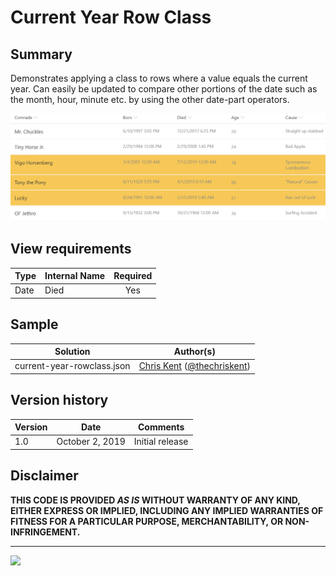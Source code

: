 # Current Year Row Class

## Summary
Demonstrates applying a class to rows where a value equals the current year. Can easily be updated to compare other portions of the date such as the month, hour, minute etc. by using the other date-part operators.

![screenshot of the sample](./assets/screenshot.png)

## View requirements

|Type|Internal Name|Required|
|---|---|:---:|
|Date|Died|Yes|

## Sample

Solution|Author(s)
--------|---------
current-year-rowclass.json | [Chris Kent](https://github.com/thechriskent) ([@thechriskent](https://twitter.com/thechriskent))

## Version history

Version|Date|Comments
-------|----|--------
1.0|October 2, 2019|Initial release

## Disclaimer
**THIS CODE IS PROVIDED *AS IS* WITHOUT WARRANTY OF ANY KIND, EITHER EXPRESS OR IMPLIED, INCLUDING ANY IMPLIED WARRANTIES OF FITNESS FOR A PARTICULAR PURPOSE, MERCHANTABILITY, OR NON-INFRINGEMENT.**

---

<img src="https://pnptelemetry.azurewebsites.net/list-formatting/view-samples/current-year-rowclass" />